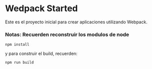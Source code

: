 # Wedpack Started

Este es el proyecto inicial para crear aplicaciones utilizando Webpack.

### Notas: Recuerden reconstruir los modulos de node
```
npm install
```
y para construir el build, recuerden:
```
npm run build
```

